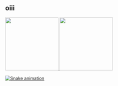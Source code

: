 ## oiii
 <div>
  <a href="https://github.com/mariddsouza">
  <img height="170em" src="https://github-readme-stats.vercel.app/api?username=mariddsouza&show_icons=true&theme=dracula&include_all_commits=true&count_private=true"/>
  <img height="170em" src="https://github-readme-stats.vercel.app/api/top-langs/?username=mariddsouza&layout=compact&langs_count=16&theme=dracula"/>

  
  ![Snake animation](https://github.com/mariddsouza/mariddsouza/blob/output/github-contribution-grid-snake.svg)
 
</div>
